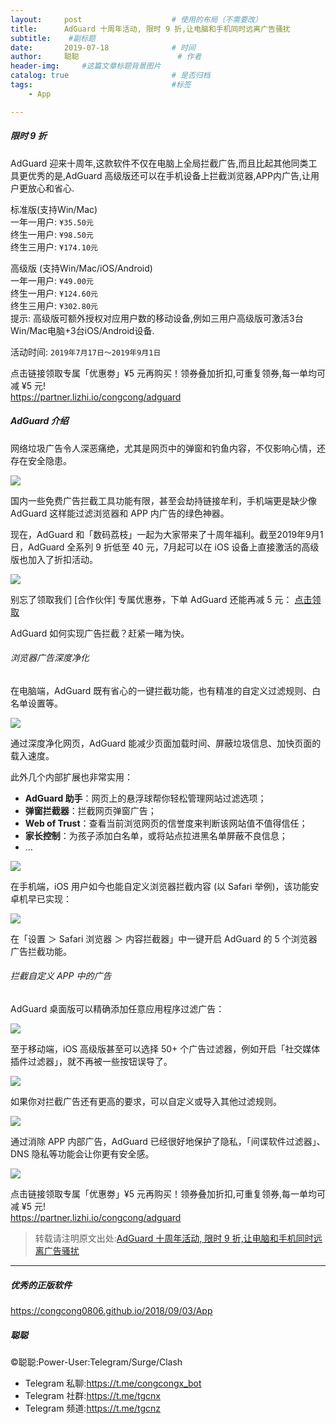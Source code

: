 ```yaml
---
layout:     post                    # 使用的布局（不需要改）
title:      AdGuard 十周年活动, 限时 9 折,让电脑和手机同时远离广告骚扰               # 标题 
subtitle:    #副标题
date:       2019-07-18              # 时间
author:     聪聪                      # 作者
header-img:     #这篇文章标题背景图片
catalog: true                       # 是否归档
tags:                               #标签
    - App

---
```


##### 限时 9 折

AdGuard 迎来十周年,这款软件不仅在电脑上全局拦截广告,而且比起其他同类工具更优秀的是,AdGuard 高级版还可以在手机设备上拦截浏览器,APP内广告,让用户更放心和省心.

标准版(支持Win/Mac)<br>
一年一用户: `¥35.50元`<br>
终生一用户: `¥98.50元`<br>
终生三用户: `¥174.10元`

高级版 (支持Win/Mac/iOS/Android)<br>
一年一用户: `¥49.00元`<br>
终生一用户: `¥124.60元`<br>
终生三用户: `¥302.80元`<br>
提示: 高级版可额外授权对应用户数的移动设备,例如三用户高级版可激活3台Win/Mac电脑+3台iOS/Android设备.

活动时间: `2019年7月17日～2019年9月1日`

点击链接领取专属「优惠劵」¥5 元再购买！领券叠加折扣,可重复领券,每一单均可减 ¥5 元!<br>
<https://partner.lizhi.io/congcong/adguard>

##### AdGuard 介绍

网络垃圾广告令人深恶痛绝，尤其是网页中的弹窗和钓鱼内容，不仅影响心情，还存在安全隐患。

![](http://ww1.sinaimg.cn/large/9b84e6acly1g54vmsnlgjj214k0lato7.jpg)

国内一些免费广告拦截工具功能有限，甚至会劫持链接牟利，手机端更是缺少像 AdGuard 这样能过滤浏览器和 APP 内广告的绿色神器。

现在，AdGuard 和「数码荔枝」一起为大家带来了十周年福利。截至2019年9月1日，AdGuard 全系列 9 折低至 40 元，7月起可以在 iOS 设备上直接激活的高级版也加入了折扣活动。

![](http://ww1.sinaimg.cn/large/9b84e6acly1g54vn00yxlj211q0iywgt.jpg)

别忘了领取我们 [合作伙伴] 专属优惠券，下单 AdGuard 还能再减 5 元： [点击领取](https://partner.lizhi.io/lizhiwx/adguard)

AdGuard 如何实现广告拦截？赶紧一睹为快。

###### 浏览器广告深度净化

在电脑端，AdGuard 既有省心的一键拦截功能，也有精准的自定义过滤规则、白名单设置等。

![](http://ww1.sinaimg.cn/large/9b84e6acly1g54vna9d2aj20rs0ku40b.jpg)

通过深度净化网页，AdGuard 能减少页面加载时间、屏蔽垃圾信息、加快页面的载入速度。

此外几个内部扩展也非常实用：

- **AdGuard 助手**：网页上的悬浮球帮你轻松管理网站过滤选项；
- **弹窗拦截器**：拦截网页弹窗广告；
- **Web of Trust**：查看当前浏览网页的信誉度来判断该网站值不值得信任；
- **家长控制**：为孩子添加白名单，或将站点拉进黑名单屏蔽不良信息；
- …

![](http://ww1.sinaimg.cn/large/9b84e6acly1g54vnfkk52j20ya0ikjww.jpg)

在手机端，iOS 用户如今也能自定义浏览器拦截内容 (以 Safari 举例)，该功能安卓机早已实现：

![](http://ww1.sinaimg.cn/large/9b84e6acly1g54vnsrdphj212s0lwwhb.jpg)

在「设置 ＞ Safari 浏览器 ＞ 内容拦截器」中一键开启 AdGuard 的 5 个浏览器广告拦截功能。

###### 拦截自定义 APP 中的广告

AdGuard 桌面版可以精确添加任意应用程序过滤广告：

![](http://ww1.sinaimg.cn/large/9b84e6acly1g54vnwf1xij21pq0swqh1.jpg)

至于移动端，iOS 高级版甚至可以选择 50+ 个广告过滤器，例如开启「社交媒体插件过滤器」，就不再被一些按钮误导了。

![](http://ww1.sinaimg.cn/large/9b84e6acly1g54vo2m834j20ng0p07ia.jpg)

如果你对拦截广告还有更高的要求，可以自定义或导入其他过滤规则。

![](http://ww1.sinaimg.cn/large/9b84e6acly1g54vo2g7fnj21rl10raki.jpg)

通过消除 APP 内部广告，AdGuard 已经很好地保护了隐私，「间谍软件过滤器」、DNS 隐私等功能会让你更有安全感。

![](http://ww1.sinaimg.cn/large/9b84e6acly1g54vo2pqkcj22dr1jv1ff.jpg)

点击链接领取专属「优惠劵」¥5 元再购买！领券叠加折扣,可重复领券,每一单均可减 ¥5 元!<br>
<https://partner.lizhi.io/congcong/adguard>

> 转载请注明原文出处:[AdGuard 十周年活动, 限时 9 折,让电脑和手机同时远离广告骚扰](https://congcong0806.github.io/2019/07/18/AdGuard)

---

##### 优秀的正版软件
<https://congcong0806.github.io/2018/09/03/App>

##### 聪聪
&copy;聪聪:Power-User:Telegram/Surge/Clash

* Telegram 私聊:<https://t.me/congcongx_bot>
* Telegram 社群:<https://t.me/tgcnx>
* Telegram 频道:<https://t.me/tgcnz>